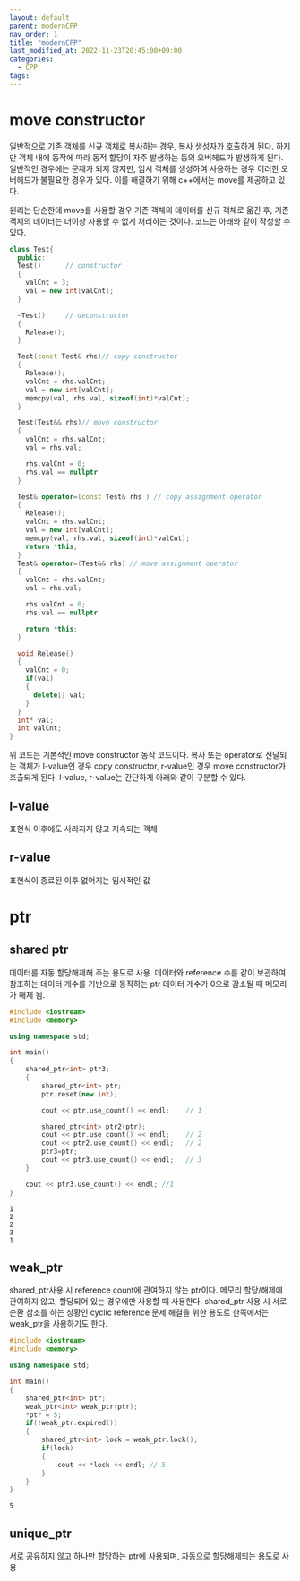 ```yaml
---
layout: default
parent: modernCPP
nav_order: 1
title: "modernCPP"
last_modified_at: 2022-11-23T20:45:00+09:00
categories:
  - CPP
tags:
---
```


# move constructor

일반적으로 기존 객체를 신규 객체로 복사하는 경우, 복사 생성자가 호출하게 된다. 하지만 객체 내에 동작에 따라 동적 할당이 자주 발생하는 등의 오버헤드가 발생하게 된다. 일반적인 경우에는 문제가 되지 않지만, 임시 객체를 생성하여 사용하는 경우 이러한 오버헤드가 불필요한 경우가 있다. 이를 해결하기 위해 c++에서는 move를 제공하고 있다.

원리는 단순한데 move를 사용할 경우 기존 객체의 데이터를 신규 객체로 옮긴 후, 기존 객체의 데이터는 더이상 사용할 수 없게 처리하는 것이다. 
코드는 아래와 같이 작성할 수 있다.
```c++
class Test{
  public:
  Test()      // constructor
  {
    valCnt = 3;
    val = new int[valCnt];
  }

  ~Test()     // deconstructor
  {
    Release();
  }

  Test(const Test& rhs)// copy constructor
  {
    Release();
    valCnt = rhs.valCnt;
    val = new int[valCnt];
    memcpy(val, rhs.val, sizeof(int)*valCnt);
  } 

  Test(Test&& rhs)// move constructor
  {
    valCnt = rhs.valCnt;
    val = rhs.val;

    rhs.valCnt = 0;
    rhs.val == nullptr
  } 

  Test& operator=(const Test& rhs ) // copy assignment operator
  {
    Release();
    valCnt = rhs.valCnt;
    val = new int[valCnt];
    memcpy(val, rhs.val, sizeof(int)*valCnt);
    return *this;
  }
  Test& operator=(Test&& rhs) // move assignment operator
  {
    valCnt = rhs.valCnt;
    val = rhs.val;

    rhs.valCnt = 0;
    rhs.val == nullptr

    return *this;
  }

  void Release()
  {
    valCnt = 0;
    if(val)
    {
      delete[] val;
    }
  }
  int* val;
  int valCnt;
}
```

위 코드는 기본적인 move constructor 동작 코드이다. 복사 또는 operator로 전달되는 객체가 l-value인 경우 copy constructor, r-value인 경우 move constructor가 호출되게 된다.
l-value, r-value는 간단하게 아래와 같이 구분할 수 있다.

## l-value
표현식 이후에도 사라지지 않고 지속되는 객체

## r-value
표현식이 종료된 이후 없어지는 임시적인 값

# ptr
## shared ptr
데이터를 자동 할당해제해 주는 용도로 사용.
데이터와 reference 수를 같이 보관하여 참조하는 데이터 개수를 기반으로 동작하는 ptr 데이터 개수가 0으로 감소될 때 메모리가 해제 됨.
```c++
#include <iostream>
#include <memory>

using namespace std;

int main()
{
    shared_ptr<int> ptr3;
    {
        shared_ptr<int> ptr;
        ptr.reset(new int);

        cout << ptr.use_count() << endl;    // 1

        shared_ptr<int> ptr2(ptr);
        cout << ptr.use_count() << endl;    // 2
        cout << ptr2.use_count() << endl;   // 2
        ptr3=ptr;
        cout << ptr3.use_count() << endl;   // 3
    }

    cout << ptr3.use_count() << endl; //1
}
```
    1
    2
    2
    3
    1


## weak_ptr
shared_ptr사용 시 reference count에 관여하지 않는 ptr이다. 메모리 할당/해제에 관여하지 않고, 할당되어 있는 경우에만 사용할 때 사용한다.
shared_ptr 사용 시 서로 순환 참조를 하는 상황인 cyclic reference 문제 해결을 위한 용도로 한쪽에서는 weak_ptr을 사용하기도 한다.
```c++
#include <iostream>
#include <memory>

using namespace std;

int main()
{
    shared_ptr<int> ptr;
    weak_ptr<int> weak_ptr(ptr);
    *ptr = 5;
    if(!weak_ptr.expired())
    {
        shared_ptr<int> lock = weak_ptr.lock();
        if(lock)
        {
            cout << *lock << endl; // 5
        }
    }
}
```
    5

## unique_ptr
서로 공유하지 않고 하나만 할당하는 ptr에 사용되며, 자동으로 할당해제되는 용도로 사용